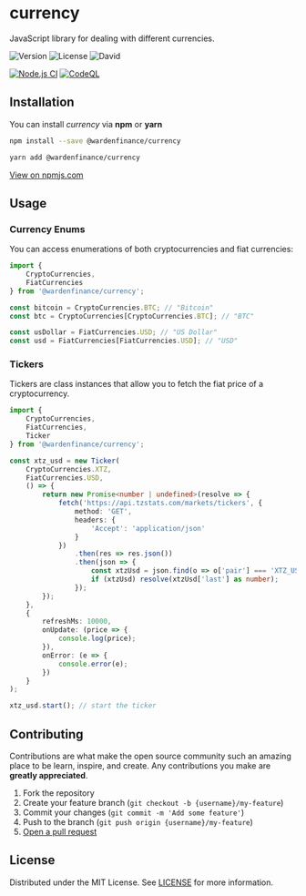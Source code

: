 # currency
JavaScript library for dealing with different currencies.

![Version](https://img.shields.io/github/package-json/v/wardenfinance/currency)
![License](https://img.shields.io/github/license/wardenfinance/currency)
![David](https://img.shields.io/david/wardenfinance/currency)

[![Node.js CI](https://github.com/wardenfinance/currency/actions/workflows/node.js.yml/badge.svg)](https://github.com/wardenfinance/currency/actions/workflows/node.js.yml)
[![CodeQL](https://github.com/wardenfinance/currency/actions/workflows/codeql-analysis.yml/badge.svg)](https://github.com/wardenfinance/currency/actions/workflows/codeql-analysis.yml)

## Installation

You can install _currency_ via **npm** or **yarn**

```sh
npm install --save @wardenfinance/currency
```

```sh
yarn add @wardenfinance/currency
```

[View on npmjs.com](https://npmjs.com/package/@wardenfinance/currency)

## Usage

### Currency Enums

You can access enumerations of both cryptocurrencies and fiat currencies:

```typescript
import {
    CryptoCurrencies,
    FiatCurrencies
} from '@wardenfinance/currency';

const bitcoin = CryptoCurrencies.BTC; // "Bitcoin"
const btc = CryptoCurrencies[CryptoCurrencies.BTC]; // "BTC"

const usDollar = FiatCurrencies.USD; // "US Dollar"
const usd = FiatCurrencies[FiatCurrencies.USD]; // "USD"
```

### Tickers

Tickers are class instances that allow you to fetch the fiat price of a cryptocurrency.

```typescript
import {
    CryptoCurrencies,
    FiatCurrencies,
    Ticker
} from '@wardenfinance/currency';

const xtz_usd = new Ticker(
    CryptoCurrencies.XTZ,
    FiatCurrencies.USD,
    () => {
        return new Promise<number | undefined>(resolve => {
            fetch('https://api.tzstats.com/markets/tickers', {
                method: 'GET',
                headers: {
                    'Accept': 'application/json'
                }
            })
                .then(res => res.json())
                .then(json => {
                    const xtzUsd = json.find(o => o['pair'] === 'XTZ_USD' && o['exchange'] === 'coinbasepro');
                    if (xtzUsd) resolve(xtzUsd['last'] as number);
                });
        });
    },
    {
        refreshMs: 10000,
        onUpdate: (price => {
            console.log(price);
        }),
        onError: (e => {
            console.error(e);
        })
    }
);

xtz_usd.start(); // start the ticker
```

## Contributing

Contributions are what make the open source community such an amazing place to be learn, inspire, and create. Any contributions you make are **greatly appreciated**.

1. Fork the repository
2. Create your feature branch (`git checkout -b {username}/my-feature`)
3. Commit your changes (`git commit -m 'Add some feature'`)
4. Push to the branch (`git push origin {username}/my-feature`)
5. [Open a pull request](https://github.com/wardenfinance/currency/pulls)

## License

Distributed under the MIT License. See [LICENSE](https://github.com/wardenfinance/currency/tree/main/LICENSE) for more information.
